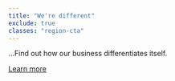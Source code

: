 ```yaml
---
title: "We're different"
exclude: true
classes: "region-cta"
---
```


...Find out how our business differentiates itself.

<a class="button cta" href="{{ site.subpath }}/about">Learn more</a>
